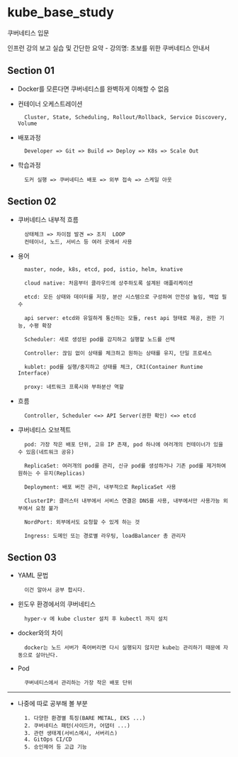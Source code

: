 # kube_base_study

쿠버네티스 입문

인프런 강의 보고 실습 및 간단한 요약 - 강의명: 초보를 위한 쿠버네티스 안내서

## Section 01

- Docker를 모른다면 쿠버네티스를 완벽하게 이해할 수 없음

- 컨테이너 오케스트레이션

        Cluster, State, Scheduling, Rollout/Rollback, Service Discovery, Volume

- 배포과정

        Developer => Git => Build => Deploy => K8s => Scale Out

- 학습과정

        도커 실행 => 쿠버네티스 배포 => 외부 접속 => 스케일 아웃

## Section 02

- 쿠버네티스 내부적 흐름

        상태체크 => 차이점 발견 => 조치  LOOP
        컨테이너, 노드, 서비스 등 여러 곳에서 사용

- 용어

        master, node, k8s, etcd, pod, istio, helm, knative

        cloud native: 처음부터 클라우드에 상주하도록 설계된 애플리케이션

        etcd: 모든 상태와 데이터를 저장, 분산 시스템으로 구성하여 안전성 높임, 백업 필수

        api server: etcd와 유일하게 통신하는 모듈, rest api 형태로 제공, 권한 기능, 수평 확장

        Scheduler: 새로 생성된 pod를 감지하고 실행할 노드를 선택

        Controller: 끊임 없이 상태를 체크하고 원하는 상태를 유지, 단일 프로세스

        kublet: pod를 실행/중지하고 상태를 체크, CRI(Container Runtime Interface)

        proxy: 네트워크 프록시와 부하분산 역할

- 흐름

        Controller, Scheduler <=> API Server(권한 확인) <=> etcd

- 쿠버네티스 오브젝트

        pod: 가장 작은 배포 단위, 고유 IP 존재, pod 하나에 여러개의 컨테이너가 있을 수 있음(네트워크 공유)

        ReplicaSet: 여러개의 pod를 관리, 신규 pod를 생성하거나 기존 pod를 제거하여 원하는 수 유지(Replicas)

        Deployment: 배포 버전 관리, 내부적으로 ReplicaSet 사용

        ClusterIP: 클러스터 내부에서 서비스 연결은 DNS를 사용, 내부에서만 사용가능 외부에서 요청 불가

        NordPort: 외부에서도 요청할 수 있게 하는 것

        Ingress: 도메인 또는 경로별 라우팅, loadBalancer 총 관리자

## Section 03

- YAML 문법

        이건 알아서 공부 합시다.

- 윈도우 환경에서의 쿠버네티스

        hyper-v 에 kube cluster 설치 후 kubectl 까지 설치

- docker와의 차이

        docker는 노드 서버가 죽어버리면 다시 실행되지 않지만 kube는 관리하기 때문에 자동으로 살아난다.

- Pod

        쿠버네티스에서 관리하는 가장 작은 배포 단위

---

- 나중에 따로 공부해 볼 부분

        1. 다양한 환경별 특징(BARE METAL, EKS ...)
        2. 쿠버네티스 패턴(사이드카, 어댑터 ...)
        3. 관련 생태계(서비스메시, 서버리스)
        4. GitOps CI/CD
        5. 승인제어 등 고급 기능
